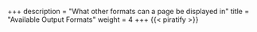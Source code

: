 +++
description = "What other formats can a page be displayed in"
title = "Available Output Formats"
weight = 4
+++
{{< piratify >}}